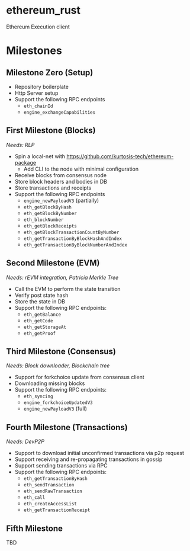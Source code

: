 # ethereum_rust
Ethereum Execution client

# Milestones

## Milestone Zero (Setup)

- Repository boilerplate
- Http Server setup
- Support the following RPC endpoints
    - `eth_chainId`
    - `engine_exchangeCapabilities`

## First Milestone (Blocks)

*Needs: RLP*

- Spin a local-net with https://github.com/kurtosis-tech/ethereum-package
    - Add CLI to the node with minimal configuration
- Receive blocks from consensus node
- Store block headers and bodies in DB
- Store transactions and receipts
- Support the following RPC endpoints
    - `engine_newPayloadV3` (partially)
    - `eth_getBlockByHash`
    - `eth_getBlockByNumber`
    - `eth_blockNumber`
    - `eth_getBlockReceipts`
    - `eth_getBlockTransactionCountByNumber`
    - `eth_getTransactionByBlockHashAndIndex`
    - `eth_getTransactionByBlockNumberAndIndex`

## Second Milestone (EVM)

*Needs: rEVM integration, Patricia Merkle Tree*

- Call the EVM to perform the state transition
- Verify post state hash
- Store the state in DB
- Support the following RPC endpoints:
    - `eth_getBalance`
    - `eth_getCode`
    - `eth_getStorageAt`
    - `eth_getProof`

## Third Milestone (Consensus)

*Needs: Block downloader, Blockchain tree*

- Support for forkchoice update from consensus client
- Downloading missing blocks
- Support the following RPC endpoints:
    - `eth_syncing`
    - `engine_forkchoiceUpdatedV3`
    - `engine_newPayloadV3` (full)

## Fourth Milestone (Transactions)

*Needs: DevP2P*

- Support to download initial unconfirmed transactions via p2p request
- Support receiving and re-propagating transactions in gossip
- Support sending transactions via RPC
- Support the following RPC endpoints:
    - `eth_getTransactionByHash`
    - `eth_sendTransaction`
    - `eth_sendRawTransaction`
    - `eth_call`
    - `eth_createAccessList`
    - `eth_getTransactionReceipt`

## Fifth Milestone
TBD
